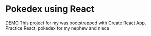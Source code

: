 # Pokedex using React
<a href ="https://63cf150b50b05025f4e0e743--reliable-twilight-d1fbec.netlify.app/"> DEMO </a>
This project for my was bootstrapped with [Create React App](https://github.com/facebook/create-react-app).
Practice React, pokedex for my nephew and niece 

